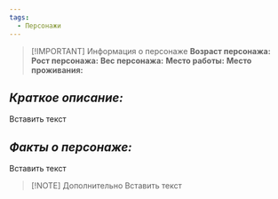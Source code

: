 ```yaml
---
tags:
  - Персонажи
---
```

> [!IMPORTANT] Информация о персонаже
>**Возраст персонажа:**
>**Рост персонажа:**
>**Вес персонажа:**
>**Место работы:**
>**Место проживания:**

## *Краткое описание:*
Вставить текст
## *Факты о персонаже:*
Вставить текст

> [!NOTE] Дополнительно
> Вставить текст
